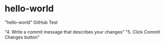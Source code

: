 # hello-world
"hello-world" GitHub Test

"4. Write a commit message that describes your changes"
"5. Click Commit Changes button"
